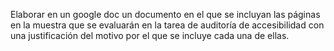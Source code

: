 
Elaborar en un google doc un documento en el que se incluyan las páginas en la muestra que se evaluarán en la tarea de auditoría de accesibilidad con una justificación del motivo por el que se incluye cada una de ellas.
